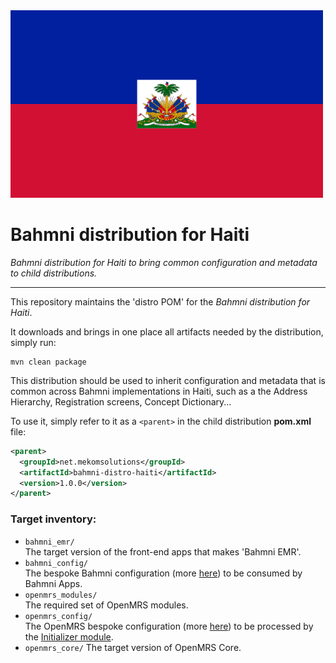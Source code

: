 <img src="readme/flag_of_Haiti.png" alt="Haiti Flag" width="500"/>

# Bahmni distribution for Haiti

_Bahmni distribution for Haiti to bring common configuration and metadata to child distributions._

-----

This repository maintains the 'distro POM' for the _Bahmni distribution for Haiti_.

It downloads and brings in one place all artifacts needed by the distribution, simply run:
```
mvn clean package
```

This distribution should be used to inherit configuration and metadata that is common across Bahmni implementations in Haiti, such as a the Address Hierarchy, Registration screens, Concept Dictionary...

To use it, simply refer to it as a `<parent>` in the child distribution **pom.xml** file:
```xml
<parent>
  <groupId>net.mekomsolutions</groupId>
  <artifactId>bahmni-distro-haiti</artifactId>
  <version>1.0.0</version>
</parent>
```

### Target inventory:

* `bahmni_emr/`
<br/>The target version of the front-end apps that makes 'Bahmni EMR'.
* `bahmni_config/`
<br/>The bespoke Bahmni configuration (more [here](https://github.com/mekomsolutions/bahmni-config-jib)) to be consumed by Bahmni Apps.
* `openmrs_modules/`
<br/>The required set of OpenMRS modules.
* `openmrs_config/`
<br/>The OpenMRS bespoke configuration (more [here](https://github.com/mekomsolutions/openmrs-config-jib)) to be processed by the [Initializer module](https://github.com/mekomsolutions/openmrs-module-initializer).
* `openmrs_core/`
The target version of OpenMRS Core.
